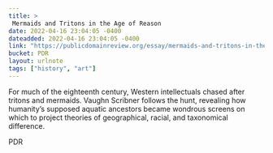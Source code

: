 ```yaml
---
title: > 
 Mermaids and Tritons in the Age of Reason
date: 2022-04-16 23:04:05 -0400
dateadded: 2022-04-16 23:04:05 -0400
link: "https://publicdomainreview.org/essay/mermaids-and-tritons-in-the-age-of-reason"
bucket: PDR
layout: urlnote
tags: ["history", "art"]
--- 
```

For much of the eighteenth century, Western intellectuals chased after tritons and mermaids. Vaughn Scribner follows the hunt, revealing how humanity’s supposed aquatic ancestors became wondrous screens on which to project theories of geographical, racial, and taxonomical difference. 
 <!-- end excerpt --> 
<div class='bucket'><a class='internal-link' src='_notes/buckets/PDR'>PDR</a></div> 
